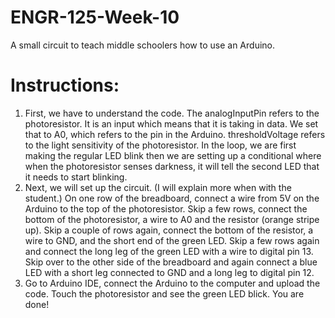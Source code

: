 # ENGR-125-Week-10
A small circuit to teach middle schoolers how to use an Arduino. 

# Instructions:
1. First, we have to understand the code. The analogInputPin refers to the photoresistor. It is an input which means that it is taking in data. We set that to A0, which refers to the pin in the Arduino. thresholdVoltage refers to the light sensitivity of the photoresistor. In the loop, we are first making the regular LED blink then we are setting up a conditional where when the photoresistor senses darkness, it will tell the second LED that it needs to start blinking. 
2. Next, we will set up the circuit. (I will explain more when with the student.) On one row of the breadboard, connect a wire from 5V on the Arduino to the top of the photoresistor. Skip a few rows, connect the bottom of the photoresistor, a wire to A0 and the resistor (orange stripe up). Skip a couple of rows again, connect the bottom of the resistor, a wire to GND, and the short end of the green LED. Skip a few rows again and connect the long leg of the green LED with a wire to digital pin 13. Skip over to the other side of the breadboard and again connect a blue LED with a short leg connected to GND and a long leg to digital pin 12. 
3. Go to Arduino IDE, connect the Arduino to the computer and upload the code. Touch the photoresistor and see the green LED blick. You are done!
